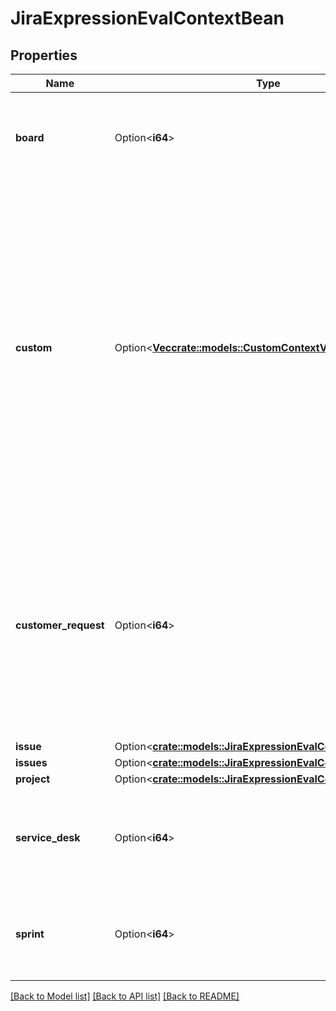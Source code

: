 # JiraExpressionEvalContextBean

## Properties

Name | Type | Description | Notes
------------ | ------------- | ------------- | -------------
**board** | Option<**i64**> | The ID of the board that is available under the `board` variable when evaluating the expression. | [optional]
**custom** | Option<[**Vec<crate::models::CustomContextVariable>**](CustomContextVariable.md)> | Custom context variables and their types. These variable types are available for use in a custom context:   *  `user`: A [user](https://developer.atlassian.com/cloud/jira/platform/jira-expressions-type-reference#user) specified as an Atlassian account ID.  *  `issue`: An [issue](https://developer.atlassian.com/cloud/jira/platform/jira-expressions-type-reference#issue) specified by ID or key. All the fields of the issue object are available in the Jira expression.  *  `json`: A JSON object containing custom content.  *  `list`: A JSON list of `user`, `issue`, or `json` variable types. | [optional]
**customer_request** | Option<**i64**> | The ID of the customer request that is available under the `customerRequest` variable when evaluating the expression. This is the same as the ID of the underlying Jira issue, but the customer request context variable will have a different type. | [optional]
**issue** | Option<[**crate::models::JiraExpressionEvalContextBeanIssue**](JiraExpressionEvalContextBean_issue.md)> |  | [optional]
**issues** | Option<[**crate::models::JiraExpressionEvalContextBeanIssues**](JiraExpressionEvalContextBean_issues.md)> |  | [optional]
**project** | Option<[**crate::models::JiraExpressionEvalContextBeanProject**](JiraExpressionEvalContextBean_project.md)> |  | [optional]
**service_desk** | Option<**i64**> | The ID of the service desk that is available under the `serviceDesk` variable when evaluating the expression. | [optional]
**sprint** | Option<**i64**> | The ID of the sprint that is available under the `sprint` variable when evaluating the expression. | [optional]

[[Back to Model list]](../README.md#documentation-for-models) [[Back to API list]](../README.md#documentation-for-api-endpoints) [[Back to README]](../README.md)


